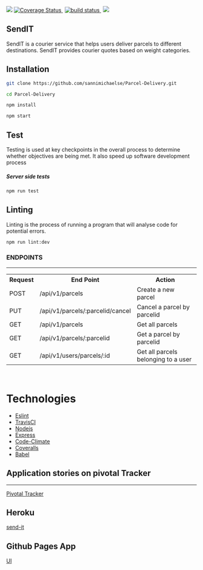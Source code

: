 <p>
   <a href="https://codeclimate.com/github/sannimichaelse/Parcel-Delivery/maintainability"><img src="https://api.codeclimate.com/v1/badges/9362c0aa748e9823507d/maintainability" /></a>
<a href='https://coveralls.io/github/sannimichaelse/Parcel-Delivery?branch=ch-161789196-host-app-heroku'><img src='https://coveralls.io/repos/github/sannimichaelse/Parcel-Delivery/badge.svg?branch=ch-161789196-host-app-heroku' alt='Coverage Status' />
</a>
     <a style="padding:5px" href="https://travis-ci.org/sannimichaelse/Parcel-Delivery">
        <img src="https://api.travis-ci.org/sannimichaelse/Parcel-Delivery.svg?branch=develop"
            alt="build status">
    </a>
   <a href="https://codeclimate.com/github/sannimichaelse/Parcel-Delivery/test_coverage"><img src="https://api.codeclimate.com/v1/badges/9362c0aa748e9823507d/test_coverage" /></a>
</p>

## SendIT

SendIT is a courier service that helps users deliver parcels to different destinations. SendIT provides courier quotes based on weight categories.

## Installation

```bash
git clone https://github.com/sannimichaelse/Parcel-Delivery.git
```

```bash
cd Parcel-Delivery
```

```bash
npm install
```

```bash
npm start
```

## Test

Testing is used at key checkpoints in the overall process to determine whether objectives are being met. It also speed up software development process

##### Server side tests

```bash
npm run test
```

## Linting

Linting is the process of running a program that will analyse code for potential errors.

```bash
npm run lint:dev
```

<h3>ENDPOINTS</h3>
<hr>
<table>
  <tr>
      <th>Request</th>
      <th>End Point</th>
      <th>Action</th>
  </tr>
  <tr>
      <td>POST</td>
      <td>/api/v1/parcels</td>
      <td>Create a new parcel</td>
  </tr>
 <tr>
      <td>PUT</td>
      <td>/api/v1/parcels/:parcelid/cancel</td>
      <td>Cancel a parcel by parcelid</td>
  </tr>
  <tr>
      <td>GET</td>
      <td>/api/v1/parcels</td>
      <td>Get all parcels</td>
  </tr>
  <tr>
        <td>GET</td>
        <td>/api/v1/parcels/:parcelid</td>
        <td>Get a parcel by parcelid</td>
  </tr>
  <tr>
        <td>GET</td>
        <td>/api/v1/users/parcels/:id</td>
        <td>Get all parcels belonging to a user</td>
  </tr>

</table>
<br/>

# Technologies

- [Eslint](https://eslint.org/)
- [TravisCI](https://travis-ci.org/)
- [Nodejs](https://nodejs.org/en/)
- [Express](https://expressjs.com/)
- [Code-Climate](https://codeclimate.com/)
- [Coveralls](https://coveralls.io/)
- [Babel](https://babeljs.io/)

## Application stories on pivotal Tracker

---

[Pivotal Tracker](https://www.pivotaltracker.com/n/projects/2213242)

## Heroku

[send-it](https://senditt.herokuapp.com/) 

## Github Pages App

[UI](https://sannimichaelse.github.io/Parcel-Delivery/UI/index.html)


